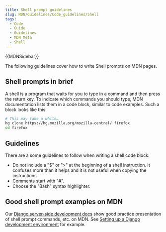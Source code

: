 ```yaml
---
title: Shell prompt guidelines
slug: MDN/Guidelines/Code_guidelines/Shell
tags:
  - Code
  - Guide
  - Guidelines
  - MDN Meta
  - Shell
---
```

{{MDNSidebar}}

The following guidelines cover how to write Shell prompts on MDN pages.

## Shell prompts in brief

A shell is a program that waits for you to type in a command and then press the return key. To indicate which commands you should type, MDN documentation lists them in a code block, similar to code examples. Such a block looks like this:

```bash example-good
# This may take a while…
hg clone https://hg.mozilla.org/mozilla-central/ firefox
cd firefox
```

## Guidelines

There are a some guidelines to follow when writing a shell code block:

- Do not include a "$" or ">" at the beginning of a shell instruction. It confuses more than it helps and it is not useful when copying the instructions.
- Comments start with "#".
- Choose the "Bash" syntax highlighter.

## Good shell prompt examples on MDN

Our [Django server-side development docs](/en-US/docs/Learn/Server-side/Django) show good practice presentation of shell prompt commands, etc. on MDN. See [Setting up a Django development environment](/en-US/docs/Learn/Server-side/Django/development_environment) for example.

